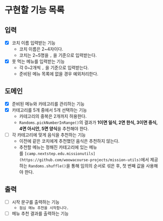 # 구현할 기능 목록

## 입력

- [x]  코치 이름 입력받는 기능
    - 코치 이름은 2~4자이다.
    - 코치는 2~5명을 `,` 을 기준으로 입력받는다.
- [x]  못 먹는 메뉴를 입력받는 기능
    - 각 0~2개씩 `,` 을 기준으로 입력받는다.
    - 준비된 메뉴 목록에 없을 경우 예외처리한다.

## 도메인
- [x] 준비된 메뉴와 카테고리를 관리하는 기능
- [x]  카테고리를 5개 중에서 5개 선택하는 기능
    - 카테고리의 중복은 2개까지 허용한다.
    - `Randoms.pickNumberInRange()`의 결과가 **1이면 일식, 2면 한식, 3이면 중식, 4면 아시안, 5면 양식**을 추천해야 한다.
- [ ]  각 카테고리에 맞게 음식을 추천하는 기능
    - 이전에 같은 코치에게 추천했던 음식은 추천하지 않는다.
    - 추천할 메뉴는 정해진 카테고리에 있는 메뉴를 `[camp.nextstep.edu.missionutils](https://github.com/woowacourse-projects/mission-utils)`에서 제공하는 `Randoms.shuffle()`을 통해 임의의 순서로 섞은 후, 첫 번째 값을 사용해야 한다.

## 출력

- [ ]  시작 문구를 출력하는 기능
    - `점심 메뉴 추천을 시작합니다.`
- [ ]  메뉴 추천 결과를 출력하는 기능